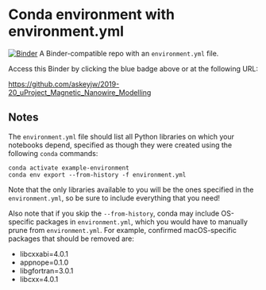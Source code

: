 # Conda environment with environment.yml

[![Binder](https://mybinder.org/badge_logo.svg)](https://mybinder.org/v2/gh/askeyjw/2019-20_uProject_Magnetic_Nanowire_Modelling/master)
A Binder-compatible repo with an `environment.yml` file.

Access this Binder by clicking the blue badge above or at the following URL:

https://github.com/askeyjw/2019-20_uProject_Magnetic_Nanowire_Modelling

## Notes
The `environment.yml` file should list all Python libraries on which your notebooks
depend, specified as though they were created using the following `conda` commands:

```
conda activate example-environment
conda env export --from-history -f environment.yml
```

Note that the only libraries available to you will be the ones specified in
the `environment.yml`, so be sure to include everything that you need! 

Also note that if you skip the `--from-history`, conda may include OS-specific
packages in `environment.yml`, which you would have to manually prune from
`environment.yml`.  For example, confirmed macOS-specific packages that should
be removed are:

* libcxxabi=4.0.1
* appnope=0.1.0
* libgfortran=3.0.1
* libcxx=4.0.1
